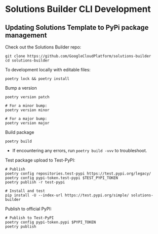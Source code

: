 # Solutions Builder CLI Development

## Updating Solutions Template to PyPi package management

Check out the Solutions Builder repo:

```
git clone https://github.com/GoogleCloudPlatform/solutions-builder
cd solutions-builder
```

To development locally with editable files:

```
poetry lock && poetry install
```

Bump a version

```
poetry version patch

# For a minor bump:
poetry version minor

# For a major bump:
poetry version major
```

Build package

```
poetry build
```

- If encountering any errors, run `poetry build -vvv` to troubleshoot.

Test package upload to Test-PyPI:

```
# Publish
poetry config repositories.test-pypi https://test.pypi.org/legacy/
poetry config pypi-token.test-pypi $TEST_PYPI_TOKEN
poetry publish -r test-pypi

# Install and test
pip install -U --index-url https://test.pypi.org/simple/ solutions-builder
```

Publish to official PyPI:

```
# Publish to Test-PyPI
poetry config pypi-token.pypi $PYPI_TOKEN
poetry publish
```

